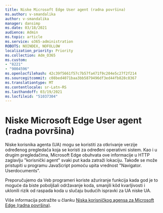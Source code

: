 ```yaml
---
title: Niske Microsoft Edge User agent (radna površina)
ms.author: v-smandalika
author: v-smandalika
manager: dansimp
ms.date: 03/18/2021
audience: Admin
ms.topic: article
ms.service: o365-administration
ROBOTS: NOINDEX, NOFOLLOW
localization_priority: Priority
ms.collection: Adm_O365
ms.custom:
- "8221"
- "9004596"
ms.openlocfilehash: 42c39f5661f57c7b57fa471f9c204e5c27f2f214
ms.sourcegitcommit: c08bed4071baa3bb5879496df3ed44fb828c8367
ms.translationtype: MT
ms.contentlocale: sr-Latn-RS
ms.lasthandoff: 03/19/2021
ms.locfileid: "51037304"
---
```

# <a name="microsoft-edge-user-agent-strings-desktop"></a>Niske Microsoft Edge User agent (radna površina)

Niske korisnika agenta (UA) mogu se koristiti za otkrivanje verzije određenog pregledača koja se koristi za određeni operativni sistem. Kao i u drugim pregledačima, Microsoft Edge obuhvata ove informacije u HTTP zaglavlju "korisnički agent" svaki put kada zatraži lokaciju. Takođe se može pristupiti u programu JavaScript pomoću upita vrednost "Navigator. Userdocuments".

Preporučujemo da Veb programeri koriste ažuriranje funkcija kada god je to moguće da biste poboljšali održavanje koda, smanjili kôd kvarljivosti i uklonili rizik od raspada koda u slučaju budućih ispravki za UA niske UA.

Više informacija potražite u članku [Niska korisničkog agensa za Microsoft Edge (radna površina)](https://docs.microsoft.com/microsoft-edge/web-platform/user-agent-string).

